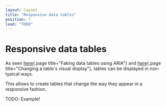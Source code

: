 ```yaml
---
layout: layout
title: "Responsive data tables"
position: 7
lead: "TODO"
---
```


# Responsive data tables

As seen [here](/part--examples-of-accessibility-patterns---introduction/data-and-layout-tables/faking-data-tables-using-aria){.page title="Faking data tables using ARIA"} and [here](/part--examples-of-accessibility-patterns---introduction/data-and-layout-tables/changing-a-tables-visual-display){.page title="Changing a table's visual display"}, tables can be displayed in non-typical ways.

This allows to create tables that change the way they appear in a responsive fashion.

TODO: Example!